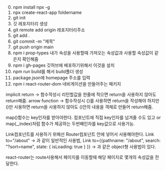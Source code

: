 0. npm install npx -g
1. npx create-react-app foldername
2. git init
3. 깃 레포지터리 생성
4. git remote add origin 레포지터리주소
5. git add .
6. git commit -m "제목"
7. git push origin main
8. npm i prop-types 내가 속성을 사용할때 가져오는 속성값과 사용할 속성값이 같은지 확인해줌
9. npm i gh-pages 깃허브에 배포하기위해서 이것을 설치
10. npm run build를 해서 build폴더 생성
11. package.json에 homepage 주소를 입력
12. npm i react-router-dom 네비게이션을 만들어주는 패키지


implicit return -> 함수작성시 리턴할값을 한줄에 적으면 return을 사용하지 않아도 return해줌.
arrow function -> 함수작성시 {}를 사용하면 return을 작성해야 하지만 ()만 사용하면 return을 사용하지 않아도 ()안의 내용을 객체로 만들어 return해줌.

map()함수는 key인자를 받아야한다. 컴포넌트에 직접 key인자를 넘겨줄 수도 있고 or map(_,index)처럼 함수가 제공하는 두번째인자를 key값으로 사용가능.

Link컴포넌트를 사용하기 위해선 Router컴포넌트 안에 넣어서 사용해야한다.
Link to="/about" -> 과 같이 일반적인 사용법,
Link to={{pathname: "/about",
          search: "?sort=name",
          state: { isLoading: true }
        }} -> 과 같은 object형 사용법이 있다.

react-router는 route사용해서 페이지를 이동할때 해당 페이지로 몇개의 속성값을 전달한다.
